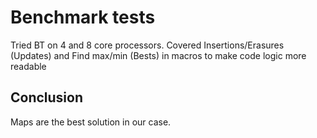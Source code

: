 # Benchmark tests

Tried BT on 4 and 8 core processors. Covered Insertions/Erasures (Updates) and Find max/min (Bests) in macros to make code logic more readable

## Conclusion

Maps are the best solution in our case.
